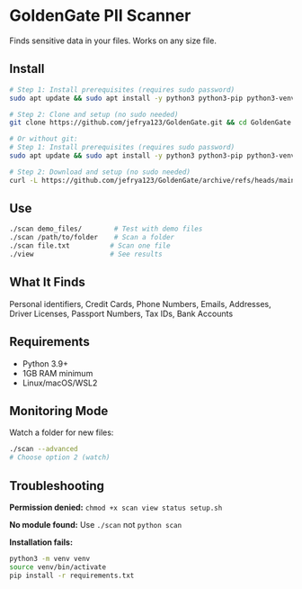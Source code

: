 # GoldenGate PII Scanner

Finds sensitive data in your files. Works on any size file.

## Install

```bash
# Step 1: Install prerequisites (requires sudo password)
sudo apt update && sudo apt install -y python3 python3-pip python3-venv python3-dev git

# Step 2: Clone and setup (no sudo needed)
git clone https://github.com/jefrya123/GoldenGate.git && cd GoldenGate && chmod +x scan view status setup.sh && ./setup.sh

# Or without git:
# Step 1: Install prerequisites (requires sudo password)
sudo apt update && sudo apt install -y python3 python3-pip python3-venv python3-dev curl unzip

# Step 2: Download and setup (no sudo needed)
curl -L https://github.com/jefrya123/GoldenGate/archive/refs/heads/main.zip -o GoldenGate.zip && unzip GoldenGate.zip && cd GoldenGate-main && chmod +x scan view status setup.sh && ./setup.sh
```

## Use

```bash
./scan demo_files/        # Test with demo files
./scan /path/to/folder    # Scan a folder
./scan file.txt          # Scan one file
./view                   # See results
```

## What It Finds

Personal identifiers, Credit Cards, Phone Numbers, Emails, Addresses, Driver Licenses, Passport Numbers, Tax IDs, Bank Accounts

## Requirements

- Python 3.9+
- 1GB RAM minimum
- Linux/macOS/WSL2

## Monitoring Mode

Watch a folder for new files:
```bash
./scan --advanced
# Choose option 2 (watch)
```

## Troubleshooting

**Permission denied:** `chmod +x scan view status setup.sh`

**No module found:** Use `./scan` not `python scan`

**Installation fails:** 
```bash
python3 -m venv venv
source venv/bin/activate
pip install -r requirements.txt
```